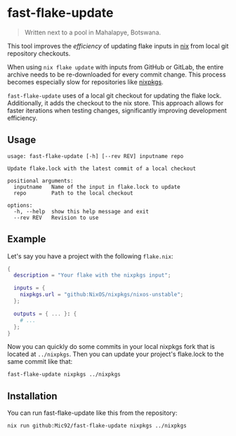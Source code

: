 # fast-flake-update

> Written next to a pool in Mahalapye, Botswana.

This tool improves the _efficiency_ of updating flake inputs in
[nix](https://nixos.org) from local git repository checkouts.

When using `nix flake update` with inputs from GitHub or GitLab, the entire
archive needs to be re-downloaded for every commit change. This process becomes
especially slow for repositories like
[nixpkgs](https://github.com/NixOS/nixpkgs).

`fast-flake-update` uses of a local git checkout for updating the flake lock.
Additionally, it adds the checkout to the nix store. This approach allows for
faster iterations when testing changes, significantly improving development
efficiency.

## Usage

<!-- `$ python ./bin/fast-flake-update --help` -->

```
usage: fast-flake-update [-h] [--rev REV] inputname repo

Update flake.lock with the latest commit of a local checkout

positional arguments:
  inputname   Name of the input in flake.lock to update
  repo        Path to the local checkout

options:
  -h, --help  show this help message and exit
  --rev REV   Revision to use
```

## Example

Let's say you have a project with the following `flake.nix`:

```nix
{
  description = "Your flake with the nixpkgs input";

  inputs = {
    nixpkgs.url = "github:NixOS/nixpkgs/nixos-unstable";
  };

  outputs = { ... }: {
    # ...
  };
}
```

Now you can quickly do some commits in your local nixpkgs fork that is located
at `../nixpkgs`. Then you can update your project's flake.lock to the same
commit like that:

```
fast-flake-update nixpkgs ../nixpkgs
```

## Installation

You can run fast-flake-update like this from the repository:

```
nix run github:Mic92/fast-flake-update nixpkgs ../nixpkgs
```
